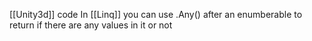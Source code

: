 [[Unity3d]] code In [[Linq]] you can use .Any() after an enumberable to return if there are any values in it or not
